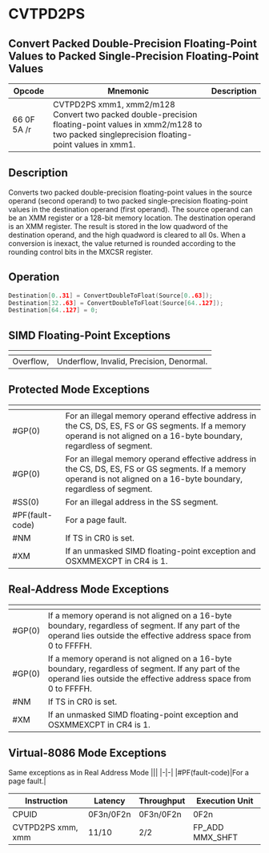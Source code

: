 # CVTPD2PS
 
## Convert Packed Double-Precision Floating-Point Values to Packed Single-Precision Floating-Point Values
 
 
|Opcode|Mnemonic|Description|
|-|-|-|
|66 0F 5A /r|CVTPD2PS xmm1, xmm2/m128 Convert two packed double-precision floating-point values in xmm2/m128 to two packed singleprecision floating-point values in xmm1.||
 
## Description
 
Converts two packed double-precision floating-point values in the source operand (second operand) to two packed single-precision floating-point values in the destination operand (first operand). The source operand can be an XMM register or a 128-bit memory location. The destination operand is an XMM register. The result is stored in the low quadword of the destination operand, and the high quadword is cleared to all 0s. When a conversion is inexact, the value returned is rounded according to the rounding control bits in the MXCSR register.
 
 
## Operation
 
```c
Destination[0..31] = ConvertDoubleToFloat(Source[0..63]);
Destination[32..63] = ConvertDoubleToFloat(Source[64..127]);
Destination[64..127] = 0;

```
 
 
## SIMD Floating-Point Exceptions
 
|[]()||
|-|-|
|Overflow,|Underflow, Invalid, Precision, Denormal.|
 
## Protected Mode Exceptions
 
|[]()||
|-|-|
|#GP(0)|For an illegal memory operand effective address in the CS, DS, ES, FS or GS segments. If a memory operand is not aligned on a 16-byte boundary, regardless of segment.|
|#GP(0)|For an illegal memory operand effective address in the CS, DS, ES, FS or GS segments. If a memory operand is not aligned on a 16-byte boundary, regardless of segment.|
|#SS(0)|For an illegal address in the SS segment.|
|#PF(fault-code)|For a page fault.|
|#NM|If TS in CR0 is set.|
|#XM|If an unmasked SIMD floating-point exception and OSXMMEXCPT in CR4 is 1.|
 
## Real-Address Mode Exceptions
 
|[]()||
|-|-|
|#GP(0)|If a memory operand is not aligned on a 16-byte boundary, regardless of segment. If any part of the operand lies outside the effective address space from 0 to FFFFH.|
|#GP(0)|If a memory operand is not aligned on a 16-byte boundary, regardless of segment. If any part of the operand lies outside the effective address space from 0 to FFFFH.|
|#NM|If TS in CR0 is set.|
|#XM|If an unmasked SIMD floating-point exception and OSXMMEXCPT in CR4 is 1.|
 
## Virtual-8086 Mode Exceptions
 
Same exceptions as in Real Address Mode
|[]()||
|-|-|
|#PF(fault-code)|For a page fault.|
 
|Instruction|Latency|Throughput|Execution Unit|
|-|-|-|-|
|CPUID|0F3n/0F2n|0F3n/0F2n|0F2n|
|CVTPD2PS xmm, xmm|11/10|2/2|FP_ADD MMX_SHFT|
